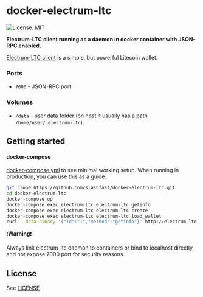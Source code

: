 # docker-electrum-ltc

[![License: MIT](https://img.shields.io/badge/License-MIT-black.svg)](https://opensource.org/licenses/MIT)


**Electrum-LTC client running as a daemon in docker container with JSON-RPC enabled.**

[Electrum-LTC client](https://electrum-ltc.org/) is a simple, but powerful Litecoin wallet.

### Ports

* `7000` - JSON-RPC port.

### Volumes

* `/data` - user data folder (on host it usually has a path ``/home/user/.electrum-ltc``).


## Getting started

#### docker-compose

[docker-compose.yml](https://github.com/slashfast/docker-electrum-ltc/blob/main/docker-compose.yml) to see minimal working setup. When running in production, you can use this as a guide.

```bash
git clone https://github.com/slashfast/docker-electrum-ltc.git
cd docker-electrum-ltc
docker-compose up
docker-compose exec electrum-ltc electrum-ltc getinfo
docker-compose exec electrum-ltc electrum-ltc create
docker-compose exec electrum-ltc electrum-ltc load_wallet
curl --data-binary '{"id":"1","method":"getinfo"}' http://electrum-ltc:changeme@localhost:7000
```

:exclamation:**Warning**:exclamation:

Always link electrum-ltc daemon to containers or bind to localhost directly and not expose 7000 port for security reasons.

## License

See [LICENSE](https://github.com/slashfast/docker-electrum-ltc/blob/main/LICENSE)

